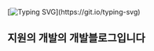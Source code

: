 [![Typing SVG](https://readme-typing-svg.herokuapp.com?font=Oleo+Script&color=539bf5&size=35&center=true&vCenter=true&width=450&height=53&lines=Hi+there%2C+welcome+Jiwon's+blog!!)](https://git.io/typing-svg)
## 지원의 개발의 개발블로그입니다
